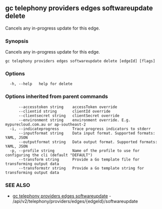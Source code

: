 ## gc telephony providers edges softwareupdate delete

Cancels any in-progress update for this edge.

### Synopsis

Cancels any in-progress update for this edge.

```
gc telephony providers edges softwareupdate delete [edgeId] [flags]
```

### Options

```
  -h, --help   help for delete
```

### Options inherited from parent commands

```
      --accesstoken string    accessToken override
      --clientid string       clientId override
      --clientsecret string   clientSecret override
      --environment string    environment override. E.g. mypurecloud.com.au or ap-southeast-2
  -i, --indicateprogress      Trace progress indicators to stderr
      --inputformat string    Data input format. Supported formats: YAML, JSON
      --outputformat string   Data output format. Supported formats: YAML, JSON
  -p, --profile string        Name of the profile to use for configuring the cli (default "DEFAULT")
      --transform string      Provide a Go template file for transforming output data
      --transformstr string   Provide a Go template string for transforming output data
```

### SEE ALSO

* [gc telephony providers edges softwareupdate](gc_telephony_providers_edges_softwareupdate.html)	 - /api/v2/telephony/providers/edges/{edgeId}/softwareupdate


